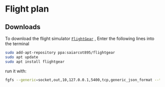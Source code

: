 # Flight plan

## Downloads
To download the flight simulator [`FlightGear`](https://www.flightgear.org/) , Enter the following lines into the terminal

```bash
sudo add-apt-repository ppa:saiarcot895/flightgear
sudo apt update
sudo apt install flightgear
```

run it with:
```bash
fgfs --generic=socket,out,10,127.0.0.1,5400,tcp,generic_json_format --telnet=socket,in,10,1270.0.1,5402,tcp --httpd=8080
```
